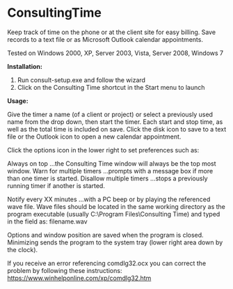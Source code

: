 # ConsultingTime
Keep track of time on the phone or at the client site for easy billing.  Save records to a text file or as Microsoft Outlook calendar appointments.

Tested on Windows 2000, XP, Server 2003, Vista, Server 2008, Windows 7

<b>Installation:</b>

1) Run consult-setup.exe and follow the wizard
2) Click on the Consulting Time shortcut in the Start menu to launch

<b>Usage:</b>

Give the timer a name (of a client or project) or select a previously used name from the drop down, then start the timer. Each start and stop time, as well as the total time is included on save. Click the disk icon to save to a text file or the Outlook icon to open a new calendar appointment.

Click the options icon in the lower right to set preferences such as:

Always on top
...the Consulting Time window will always be the top most window.
Warn for multiple timers
...prompts with a message box if more than one timer is started.
Disallow multiple timers
...stops a previously running timer if another is started.

Notify every XX minutes
...with a PC beep or by playing the referenced wave file.
Wave files should be located in the same working directory as the
program executable (usually C:\Program Files\Consulting Time\) and
typed in the field as: filename.wav

Options and window position are saved when the program is closed.
Minimizing sends the program to the system tray (lower right area down by the clock).

If you receive an error referencing comdlg32.ocx you can correct the problem by following these instructions: https://www.winhelponline.com/xp/comdlg32.htm
